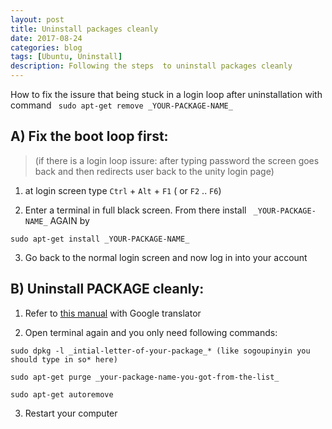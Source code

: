 ```yaml
---
layout: post
title: Uninstall packages cleanly
date: 2017-08-24
categories: blog
tags: [Ubuntu, Uninstall]
description: Following the steps  to uninstall packages cleanly
---
```

 How to fix the issure that being stuck in a login loop after uninstallation with command 
``` sudo apt-get remove _YOUR-PACKAGE-NAME_```

## A) Fix the boot loop first: 
> (if there is a login loop issure: after typing password the screen goes back and then redirects user back to the unity login page)
> 

1. at login screen type ```Ctrl``` + ```Alt``` + ```F1``` ( or ```F2``` .. ```F6```)

2. Enter a terminal in full black screen. From there install ``` _YOUR-PACKAGE-NAME_``` AGAIN by
```
sudo apt-get install _YOUR-PACKAGE-NAME_
```
3. Go back to the normal login screen and now log in into your account

## B) Uninstall PACKAGE cleanly:

1. Refer to [this manual](http://codepub.cn/2015r/11/27/Ubuntu14-10-install-and-uninstall-sogou-input-method/) with Google translator

2. Open terminal again and you only need following commands:
```
sudo dpkg -l _intial-letter-of-your-package_* (like sogoupinyin you should type in so* here)

sudo apt-get purge _your-package-name-you-got-from-the-list_
 
sudo apt-get autoremove
```

3. Restart your computer
